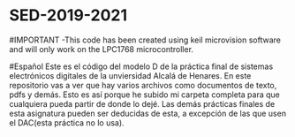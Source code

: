 # SED-2019-2021

#IMPORTANT -This code has been created using keil microvision software and will only work on the LPC1768 microcontroller. 


#Español Este es el código del modelo D de la práctica final de sistemas electrónicos digitales de la unviersidad Alcalá de Henares. En este repositorio vas a ver que hay varios archivos como documentos de texto, pdfs y demás. Esto es así porque he subido mi carpeta completa para que cualquiera pueda partir de donde lo dejé. Las demás prácticas finales de esta asignatura pueden ser deducidas de esta, a excepción de las que usen el DAC(esta práctica no lo usa).
